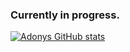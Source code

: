 ### Currently in progress.

<!--
**AdonysProg/AdonysProg** is a ✨ _special_ ✨ repository because its `README.md` (this file) appears on your GitHub profile.

Here are some ideas to get you started:

- 🔭 I’m currently working on ...
- 🌱 I’m currently learning ...
- 👯 I’m looking to collaborate on ...
- 🤔 I’m looking for help with ...
- 💬 Ask me about ...
- 📫 How to reach me: ...
- 😄 Pronouns: ...
- ⚡ Fun fact: ...
-->
[![Adonys GitHub stats](https://github-readme-stats.vercel.app/api?username=AdonysProg&count_private=true&show_icons=true&bg_color=0D1117&text_color=fff)](https://github.com/AdonysProg/github-readme-stats)

